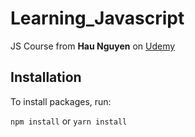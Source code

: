# Learning_Javascript

JS Course from **Hau Nguyen** on [Udemy](https://www.udemy.com/course/javascript-cho-nguoi-moi-bat-dau-2021/)

## Installation

To install packages, run: 

`npm install` or `yarn install`
